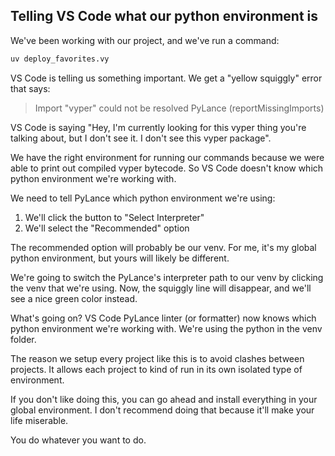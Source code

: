 ## Telling VS Code what our python environment is

We've been working with our project, and we've run a command:

```bash
uv deploy_favorites.vy
```

VS Code is telling us something important. We get a "yellow squiggly" error that says:

> Import "vyper" could not be resolved PyLance (reportMissingImports)

VS Code is saying "Hey, I'm currently looking for this vyper thing you're talking about, but I don't see it. I don't see this vyper package".

We have the right environment for running our commands because we were able to print out compiled vyper bytecode. So VS Code doesn't know which python environment we're working with.

We need to tell PyLance which python environment we're using:

1. We'll click the button to "Select Interpreter"
2. We'll select the "Recommended" option

The recommended option will probably be our venv. For me, it's my global python environment, but yours will likely be different.

We're going to switch the PyLance's interpreter path to our venv by clicking the venv that we're using. Now, the squiggly line will disappear, and we'll see a nice green color instead.

What's going on? VS Code PyLance linter (or formatter) now knows which python environment we're working with. We're using the python in the venv folder.

The reason we setup every project like this is to avoid clashes between projects. It allows each project to kind of run in its own isolated type of environment.

If you don't like doing this, you can go ahead and install everything in your global environment. I don't recommend doing that because it'll make your life miserable. 

You do whatever you want to do. 
